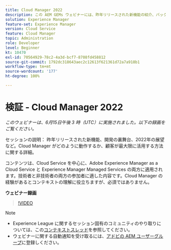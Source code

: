 ```yaml
---
title: Cloud Manager 2022
description: この AEM GEMs ウェビナーには、昨年リリースされた新機能の紹介、バックグラウンドでの更新に関するプレゼンテーションとデモが含まれます。
solution: Experience Manager
feature-set: Experience Manager
version: Cloud Service
feature: Cloud Manager
topic: Administration
role: Developer
level: Beginner
kt: 10470
exl-id: 70564929-78c2-4a3d-bcf7-8708fd458812
source-git-commit: 1792dc318643aec2c12613f621361d72a7a918b1
workflow-type: tm+mt
source-wordcount: '177'
ht-degree: 100%

---
```


# 検証 - Cloud Manager 2022

*このウェビナーは、6月15日午後 3 時（UTC）に実施されました。以下の録画をご覧ください。*

セッションの説明：
昨年リリースされた新機能、開発の裏舞台、2022年の展望など。Cloud Manager がどのように動作するか、顧客が最大限に活用する方法に関する詳細。

コンテンツは、Cloud Service を中心に、Adobe Experience Manager as a Cloud Service と Experience Manager Managed Services の両方に適用されます。技術者と非技術者の両方の参加者に適した内容です。Cloud Manager の経験があるとコンテキストの理解に役立ちますが、必須ではありません。

**ウェビナー録画**

>[!VIDEO](https://video.tv.adobe.com/v/343876)

>[!NOTE]
>
>* Experience League に関するセッション固有のコミュニティのやり取りについては、この[コンテキストスレッド](https://adobe.ly/3O0rdzd)を参照してください。
>* ウェビナーに関する自動通知を受け取るには、[アドビの AEM ユーザーグループ](https://aem-augs.adobe.com/)に登録しください。
